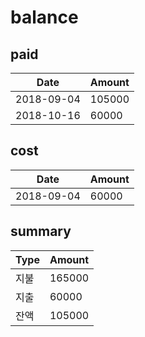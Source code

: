 # balance

## paid

Date | Amount
---- | ------
2018-09-04 | 105000
2018-10-16 | 60000

## cost

Date | Amount
---- | ------
2018-09-04 | 60000

## summary

Type | Amount
---- | ------
지불 | 165000
지출 | 60000
잔액 | 105000
